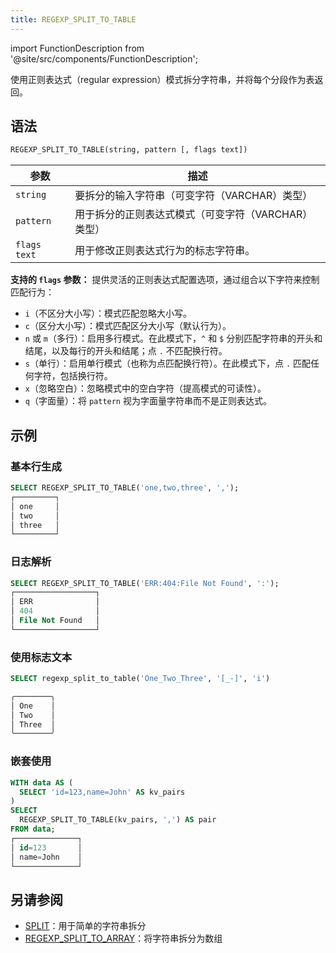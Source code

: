 ```yaml
---
title: REGEXP_SPLIT_TO_TABLE
---
```


import FunctionDescription from '@site/src/components/FunctionDescription';

<FunctionDescription description="引入或更新于：v1.2.754"/>

使用正则表达式（regular expression）模式拆分字符串，并将每个分段作为表返回。

## 语法

```sql
REGEXP_SPLIT_TO_TABLE(string, pattern [, flags text])
```

| 参数         | 描述                                                         |
|--------------|--------------------------------------------------------------|
| `string`     | 要拆分的输入字符串（可变字符（VARCHAR）类型）                  |
| `pattern`    | 用于拆分的正则表达式模式（可变字符（VARCHAR）类型）            |
| `flags text` | 用于修改正则表达式行为的标志字符串。                         |


**支持的 `flags` 参数：**
提供灵活的正则表达式配置选项，通过组合以下字符来控制匹配行为：
*   `i`（不区分大小写）：模式匹配忽略大小写。
*   `c`（区分大小写）：模式匹配区分大小写（默认行为）。
*   `n` 或 `m`（多行）：启用多行模式。在此模式下，`^` 和 `$` 分别匹配字符串的开头和结尾，以及每行的开头和结尾；点 `.` 不匹配换行符。
*   `s`（单行）：启用单行模式（也称为点匹配换行符）。在此模式下，点 `.` 匹配任何字符，包括换行符。
*   `x`（忽略空白）：忽略模式中的空白字符（提高模式的可读性）。
*   `q`（字面量）：将 `pattern` 视为字面量字符串而不是正则表达式。

## 示例

### 基本行生成
```sql
SELECT REGEXP_SPLIT_TO_TABLE('one,two,three', ',');
┌─────────┐
│ one     │
│ two     │
│ three   │
└─────────┘
```

### 日志解析
```sql
SELECT REGEXP_SPLIT_TO_TABLE('ERR:404:File Not Found', ':');
┌──────────────────┐
│ ERR              │
│ 404              │
│ File Not Found   │
└──────────────────┘
```

### 使用标志文本

```sql
SELECT regexp_split_to_table('One_Two_Three', '[_-]', 'i')

╭────────╮
│ One    │
│ Two    │
│ Three  │
╰────────╯

```

### 嵌套使用

```sql
WITH data AS (
  SELECT 'id=123,name=John' AS kv_pairs
)
SELECT 
  REGEXP_SPLIT_TO_TABLE(kv_pairs, ',') AS pair
FROM data;
┌──────────────┐
│ id=123       │
│ name=John    │
└──────────────┘
```

## 另请参阅

- [SPLIT](split.md)：用于简单的字符串拆分
- [REGEXP_SPLIT_TO_ARRAY](regexp-split-array.md)：将字符串拆分为数组
